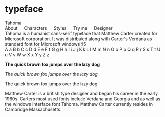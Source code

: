 # typeface
<!DOCTYPE html>
<html>
<head> <link rel="stylesheet" type="text/css" href="style3.css"> </head>

<body>

<section class=font> Tahoma </section> 
<section class=nav> About &emsp; Characters &emsp; Styles &emsp; Try me &emsp; Designer &emsp; </section>
<section class="about"> Tahoma is a humanist sans-serif typeface that Matthew Carter created for Microsoft corporation. It was distributed along with Carter's Verdana as standard font for Microsoft windows 95</section>
<section class="character"> A a B b C c D d E e F f G g H h I i J j K k L l M m N n O o P p Q q R r S s T t U u V v W w X x Y y Z z </section>
 <section class="styles"> <p> <b> The quick brown fox jumps over the lazy dog <p> </b> <p> <i> The quick brown fox jumps over the lazy dog </i> </p> <p> The quick brown fox jumps over the lazy dog </p> </section>
 <section class="tryme"> </section>
 <section class="designer"> Matthew Carter is a british type designer and began his career in the early 1960s. Carters most used fonts include Verdana and Georgia and as well as the windows interface font Tahoma. Matthew Carter currently resides in Cambridge Massachusetts. </section>
 



<body>
